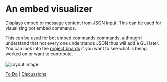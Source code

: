 # An embed visualizer

Displays embed or message content from JSON input. This can be used for visualizing bot embed commands.  

This can be used for bot embed commands commands, although I understand that not every one understands JSON thus will add a GUI later.  
You can look into the [project boards](https://github.com/Glitchii/embedbuilder/projects/3) if you want to see what is being worked on or want to contribute.
<br>
<br>
![Layout image](https://raw.githubusercontent.com/Glitchii/embedbuilder/master/assets/media/layout.png)  

[To Do](https://github.com/Glitchii/embedbuilder/projects/3) | [Discussions](https://github.com/Glitchii/embedbuilder/discussions/1)